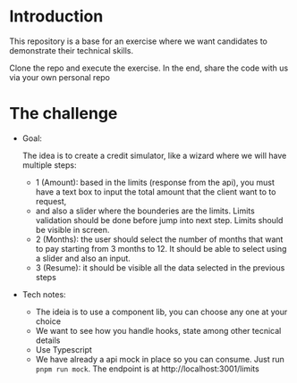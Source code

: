 # Introduction

This repository is a base for an exercise where we want candidates to demonstrate their technical skills.

Clone the repo and execute the exercise. In the end, share the code with us via your own personal repo 

# The challenge

 - Goal:
    
    The idea is to create a credit simulator, like a wizard where we will have multiple steps:
    -  1 (Amount): based in the limits (response from the api), you must have a text box to input the total amount that the client want to to request, 
    - and also a slider where the bounderies are the limits. Limits validation should be done before jump into next step. Limits should be visible in screen.
    -  2 (Months): the user should select the number of months that want to pay starting from 3 months to 12. It should be able to select using a slider and also an input. 
    -  3 (Resume): it should be visible all the data selected in the previous steps

 - Tech notes:
    - The ideia is to use a component lib, you can choose any one at your choice
    - We want to see how you handle hooks, state among other tecnical details
    - Use Typescript
    - We have already a api mock in place so you can consume. Just run `pnpm run mock`. The endpoint is at http://localhost:3001/limits